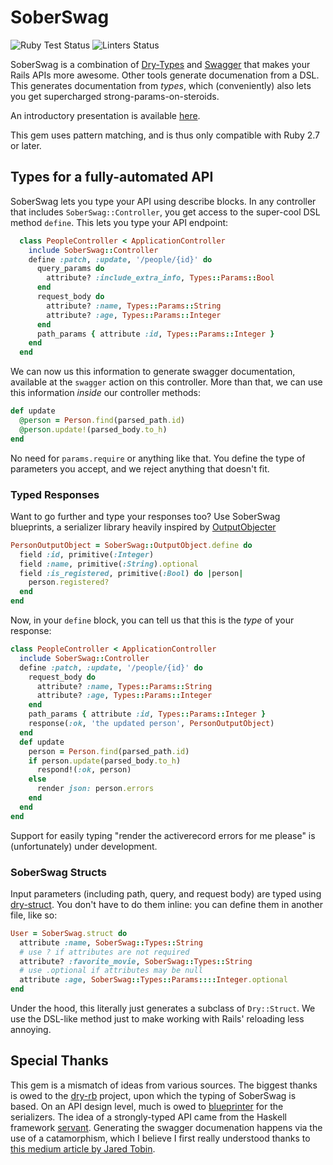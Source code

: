 # SoberSwag

![Ruby Test Status](https://github.com/SonderMindOrg/sober_swag/workflows/Ruby/badge.svg?branch=master)
![Linters Status](https://github.com/SonderMindOrg/sober_swag/workflows/Linters/badge.svg?branch=master)

SoberSwag is a combination of [Dry-Types](https://dry-rb.org/gems/dry-types/1.2/) and [Swagger](https://swagger.io/) that makes your Rails APIs more awesome.
Other tools generate documenation from a DSL.
This generates documentation from *types*, which (conveniently) also lets you get supercharged strong-params-on-steroids.

An introductory presentation is available [here](https://www.icloud.com/keynote/0bxP3Dn8ETNO0lpsSQSVfEL6Q#SoberSwagPresentation).

This gem uses pattern matching, and is thus only compatible with Ruby 2.7 or later.

## Types for a fully-automated API

SoberSwag lets you type your API using describe blocks.
In any controller that includes `SoberSwag::Controller`, you get access to the super-cool DSL method `define`.
This lets you type your API endpoint:

```ruby
  class PeopleController < ApplicationController
    include SoberSwag::Controller
    define :patch, :update, '/people/{id}' do
      query_params do
        attribute? :include_extra_info, Types::Params::Bool
      end
      request_body do
        attribute? :name, Types::Params::String
        attribute? :age, Types::Params::Integer
      end
      path_params { attribute :id, Types::Params::Integer }
    end
  end
```

We can now us this information to generate swagger documentation, available at the `swagger` action on this controller.
More than that, we can use this information *inside* our controller methods:

```ruby
def update
  @person = Person.find(parsed_path.id)
  @person.update!(parsed_body.to_h)
end
```

No need for `params.require` or anything like that.
You define the type of parameters you accept, and we reject anything that doesn't fit.

### Typed Responses

Want to go further and type your responses too?
Use SoberSwag blueprints, a serializer library heavily inspired by [OutputObjecter](https://github.com/procore/blueprinter)

```ruby
PersonOutputObject = SoberSwag::OutputObject.define do
  field :id, primitive(:Integer)
  field :name, primitive(:String).optional
  field :is_registered, primitive(:Bool) do |person|
    person.registered?
  end
end
```

Now, in your `define` block, you can tell us that this is the *type* of your response:

```ruby
class PeopleController < ApplicationController
  include SoberSwag::Controller
  define :patch, :update, '/people/{id}' do
    request_body do
      attribute? :name, Types::Params::String
      attribute? :age, Types::Params::Integer
    end
    path_params { attribute :id, Types::Params::Integer }
    response(:ok, 'the updated person', PersonOutputObject)
  end
  def update
    person = Person.find(parsed_path.id)
    if person.update(parsed_body.to_h)
      respond!(:ok, person)
    else
      render json: person.errors
    end
  end
end
```

Support for easily typing "render the activerecord errors for me please" is (unfortunately) under development.

### SoberSwag Structs

Input parameters (including path, query, and request body) are typed using [dry-struct](https://dry-rb.org/gems/dry-struct/1.0/).
You don't have to do them inline: you can define them in another file, like so:

```ruby
User = SoberSwag.struct do
  attribute :name, SoberSwag::Types::String
  # use ? if attributes are not required
  attribute? :favorite_movie, SoberSwag::Types::String
  # use .optional if attributes may be null
  attribute :age, SoberSwag::Types::Params::::Integer.optional
end
```

Under the hood, this literally just generates a subclass of `Dry::Struct`.
We use the DSL-like method just to make working with Rails' reloading less annoying.

## Special Thanks

This gem is a mismatch of ideas from various sources.
The biggest thanks is owed to the [dry-rb](https://github.com/dry-rb) project, upon which the typing of SoberSwag is based.
On an API design level, much is owed to [blueprinter](https://github.com/procore/blueprinter) for the serializers.
The idea of a strongly-typed API came from the Haskell framework [servant](https://www.servant.dev/).
Generating the swagger documenation happens via the use of a catamorphism, which I believe I first really understood thanks to [this medium article by Jared Tobin](https://medium.com/@jaredtobin/practical-recursion-schemes-c10648ec1c29).
